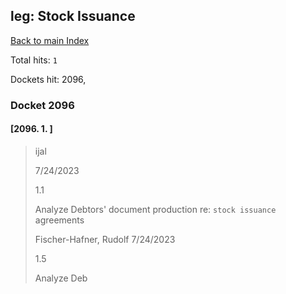 
## leg: Stock Issuance

[Back to main Index](README.md)

Total hits: `1`

Dockets hit: 2096, 

### Docket 2096

#### [2096. 1. ]
> ijal
> 
> 7/24/2023
> 
> 1.1
> 
> Analyze Debtors' document production re: `stock issuance` agreements
> 
> Fischer-Hafner, Rudolf 7/24/2023
> 
> 1.5
> 
> Analyze Deb
